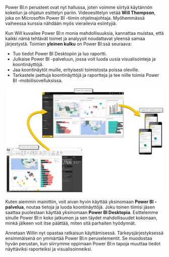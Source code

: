 Power BI:n perusteet ovat nyt hallussa, joten voimme siirtyä käytännön kokeilun ja ohjatun esittelyn pariin. Videoesittelyn vetää **Will Thompson**, joka on Microsoftin Power BI -tiimin ohjelmajohtaja. Myöhemmässä vaiheessa kurssia nähdään myös vierailevia esiintyjiä.

Kun Will kuvailee Power BI:n monia mahdollisuuksia, kannattaa muistaa, että kaikki nämä tehtävät toimet ja analyysit noudattavat yleensä samaa järjestystä. Toimien **yleinen kulku** on Power BI:ssä seuraava:

* Tuo tiedot Power BI Desktopiin ja luo raportti.
* Julkaise Power BI -palveluun, jossa voit luoda uusia visualisointeja ja koontinäyttöjä.
* Jaa koontinäytöt muille, erityisesti toimistosta poissa oleville.
* Tarkastele jaettuja koontinäyttöjä ja raportteja ja tee niille toimia Power BI -mobiilisovelluksissa.

![](media/0-1-intro-using-power-bi/c0a1_1.png)

Kuten aiemmin mainittiin, voit aivan hyvin käyttää yksinomaan **Power BI -palvelua**, noutaa tietoja ja luoda koontinäyttöjä. Joku toinen tiimisi jäsen saattaa puolestaan käyttää yksinomaan **Power BI Desktopia**. Esittelemme sinulle Power BI:n koko jatkumon ja sen täydet mahdollisuudet kokonaan, minkä jälkeen voit itse päättää, miten sitä parhaiten hyödynnät.

Annetaan Willin nyt opastaa ratkaisun käyttämisessä. Tärkeysjärjestyksessä ensimmäisenä on ymmärtää Power BI:n peruselementit. Se muodostaa hyvän perustan, kun siirrymme oppimaan Power BI:n tapoja muuttaa tiedot näyttäviksi raporteiksi ja visualisoinneiksi. 

